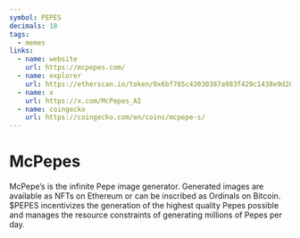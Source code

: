 ```yaml
---
symbol: PEPES
decimals: 18
tags:
  - memes
links:
  - name: website
    url: https://mcpepes.com/
  - name: explorer
    url: https://etherscan.io/token/0x6bf765c43030387a983f429c1438e9d2025b7e12
  - name: x
    url: https://x.com/McPepes_AI
  - name: coingecko
    url: https://coingecko.com/en/coins/mcpepe-s/
---
```


# McPepes

McPepe’s is the infinite Pepe image generator. Generated images are available as NFTs on Ethereum or can be inscribed as Ordinals on Bitcoin. $PEPES incentivizes the generation of the highest quality Pepes possible and manages the resource constraints of generating millions of Pepes per day.
